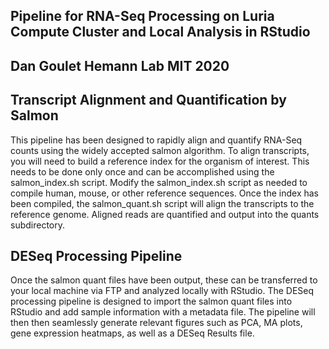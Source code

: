 ## Pipeline for RNA-Seq Processing on Luria Compute Cluster and Local Analysis in RStudio
## Dan Goulet Hemann Lab MIT 2020

## Transcript Alignment and Quantification by Salmon
This pipeline has been designed to rapidly align and quantify RNA-Seq counts using the widely accepted salmon algorithm.
To align transcripts, you will need to build a reference index for the organism of interest. 
This needs to be done only once and can be accomplished using the salmon_index.sh script.
Modify the salmon_index.sh script as needed to compile human, mouse, or other reference sequences.
Once the index has been compiled, the salmon_quant.sh script will align the transcripts to the reference genome.
Aligned reads are quantified and output into the quants subdirectory.

## DESeq Processing Pipeline
Once the salmon quant files have been output, these can be transferred to your local machine via FTP and analyzed locally with RStudio.
The DESeq processing pipeline is designed to import the salmon quant files into RStudio and add sample information with a metadata file.
The pipeline will then then seamlessly generate relevant figures such as PCA, MA plots, gene expression heatmaps, as well as a DESeq Results file.
